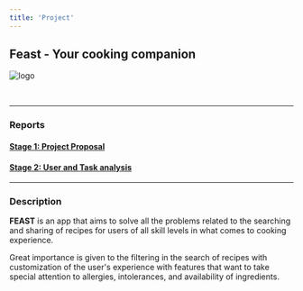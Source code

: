 ```yaml
---
title: 'Project'
---
```


## Feast - Your cooking companion

![logo](../logo.png)

<br>

---

### Reports

#### [Stage 1: Project Proposal](../G_23_stage1.pdf)

#### [Stage 2: User and Task analysis](../G_23_stage2.pdf)

---

### Description 

**FEAST** is an app that aims to solve all the problems related to the searching and sharing of recipes for users of all skill levels in what comes to cooking experience.

Great importance is given to the filtering in the search of recipes with customization of the user's experience with features that want to take special attention to allergies, intolerances, and availability of ingredients.
